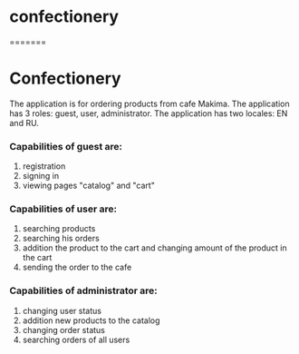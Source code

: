 # confectionery
=======
# Confectionery

The application is for ordering products from cafe Makima.
The application has 3 roles: guest, user, administrator.
The application has two locales: EN and RU.

### Capabilities of **guest** are:

1. registration<br>
2. signing in<br>
3. viewing pages "catalog" and "cart"<br>

### Capabilities of **user** are:

1. searching products<br>
2. searching his orders<br>
3. addition the product to the cart and changing amount of the product in the cart<br>
4. sending the order to the cafe<br>

### Capabilities of **administrator** are:

1. changing user status<br>
2. addition new products to the catalog<br>
3. changing order status<br>
4. searching orders of all users<br>

